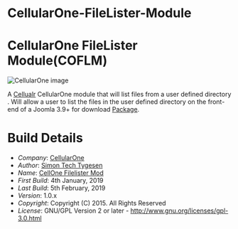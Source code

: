 # CellularOne-FileLister-Module


# CellularOne FileLister Module(COFLM)

 ![CellularOne image](http://simontech.me/module_releases/cellularone-filelister/cellular-one-logo.jpg "CellularOne")

A [Cellualr](https://github.com/TEUCG/CellularOne-FileLister-Module) CellularOne module that will list files from a user defined directory . Will allow a user to list the files in the user defined directory on the front-end of a Joomla 3.9+ for download [Package](https://github.com/TEUCG/CellularOne-FileLister-Module/archive/master.zip).



# Build Details

+ *Company*: [CellularOne](http://cellularoneonline.com/)
+ *Author*: [Simon Tech Tygesen](mailto:filelisterh@simontech.me)
+ *Name*: [CellOne Filelister Mod](https://simontech.me)
+ *First Build*: 4th January, 2019
+ *Last Build*: 5th February, 2019
+ *Version*: 1.0.x
+ *Copyright*: Copyright (C) 2015. All Rights Reserved
+ *License*: GNU/GPL Version 2 or later - http://www.gnu.org/licenses/gpl-3.0.html

